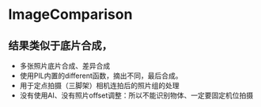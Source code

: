 # ImageComparison
## 结果类似于底片合成，
- 多张照片底片合成、差异合成
- 使用PIL内置的different函数，摘出不同，最后合成。
- 用于定点拍摄（三脚架）相机连拍后的照片组的处理
- 没有使用AI、没有照片offset调整：所以不能识别物体、一定要固定机位拍摄
